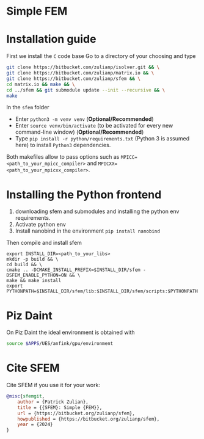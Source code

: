 # Simple FEM #

# Installation guide

First we install the `C` code base
Go to a directory of your choosing and type

```bash
git clone https://bitbucket.com/zulianp/isolver.git && \
git clone https://bitbucket.com/zulianp/matrix.io && \
git clone https://bitbucket.com/zulianp/sfem && \
cd matrix.io && make && \
cd ../sfem && git submodule update --init --recursive && \
make
```


In the `sfem` folder

- Enter `python3 -m venv venv` (**Optional/Recommended**)
- Enter `source venv/bin/activate` (to be activated for every new command-line window) (**Optional/Recommended**)
- Type `pip install -r python/requirements.txt` (Python 3 is assumed here) to install `Python3` dependencies.

Both makefiles allow to pass options such as 
`MPICC=<path_to_your_mpicc_compiler>` and `MPICXX=<path_to_your_mpicxx_compiler>`.


# Installing the Python frontend

1. downloading sfem and submodules and installing the python env requirements.
2. Activate python env
3. Install nanobind in the environment `pip install nanobind`

Then compile and install sfem
```
export INSTALL_DIR=<path_to_your_libs>
mkdir -p build && \
cd build && \
cmake .. -DCMAKE_INSTALL_PREFIX=$INSTALL_DIR/sfem -DSFEM_ENABLE_PYTHON=ON && \
make && make install
export PYTHONPATH=$INSTALL_DIR/sfem/lib:$INSTALL_DIR/sfem/scripts:$PYTHONPATH
```

# Piz Daint

On Piz Daint the ideal environment is obtained with
```bash
source $APPS/UES/anfink/gpu/environment
```

# Cite SFEM

Cite SFEM if you use it for your work:

```bibtex
@misc{sfemgit,
	author = {Patrick Zulian},
	title = {{SFEM}: Simple {FEM}},
	url = {https://bitbucket.org/zulianp/sfem},
	howpublished = {https://bitbucket.org/zulianp/sfem},
	year = {2024}
}
```
